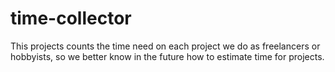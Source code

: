 # time-collector
This projects counts the time need on each project we do as freelancers or hobbyists, so we better know in the future how to estimate time for projects.

